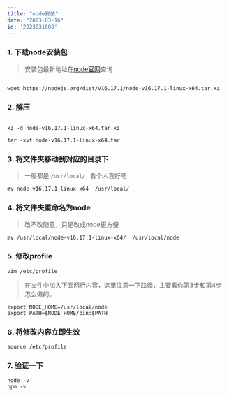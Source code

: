 ```yaml
---
title: "node安装"
date: "2023-03-16"
id: '2023031608'
---
```


### 1. 下载node安装包

> 安装包最新地址在[node官网](https://nodejs.org/zh-cn/download/)查询 

```

wget https://nodejs.org/dist/v16.17.1/node-v16.17.1-linux-x64.tar.xz
```

### 2. 解压

```

xz -d node-v16.17.1-linux-x64.tar.xz

tar -xvf node-v16.17.1-linux-x64.tar

```

### 3. 将文件夹移动到对应的目录下

> 一般都是 `/usr/local/ ` 看个人喜好吧

```
mv node-v16.17.1-linux-x64  /usr/local/
```
### 4. 将文件夹重命名为node
> 改不改随意，只是改成node更方便
```
mv /usr/local/node-v16.17.1-linux-x64/  /usr/local/node
```

### 5. 修改profile
```
vim /etc/profile
```
> 在文件中加入下面两行内容，这里注意一下路径，主要看你第3步和第4步怎么做的。
```
export NODE_HOME=/usr/local/node
export PATH=$NODE_HOME/bin:$PATH
```

### 6. 将修改内容立即生效
```
source /etc/profile
```

### 7. 验证一下
```
node -v
npm -v
```
